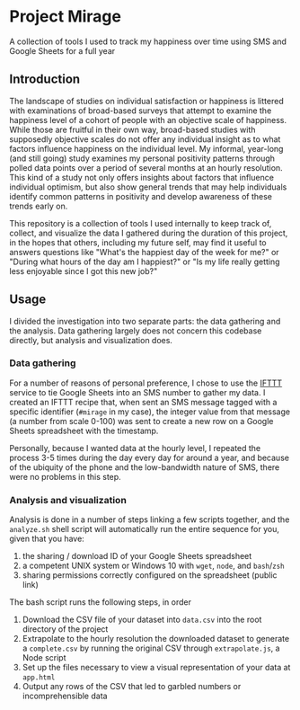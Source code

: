 # Project Mirage
A collection of tools I used to track my happiness over time using SMS and Google Sheets for a full year

## Introduction

The landscape of studies on individual satisfaction or happiness is littered with examinations of broad-based surveys that attempt to examine the happiness level of a cohort of people with an objective scale of happiness. While those are fruitful in their own way, broad-based studies with supposedly objective scales do not offer any individual insight as to what factors influence happiness on the individual level.  My informal, year-long (and still going) study examines my personal positivity patterns through polled data points over a period of several months at an hourly resolution. This kind of a study not only offers insights about factors that influence individual optimism, but also show general trends that may help individuals identify common patterns in positivity and develop awareness of these trends early on.

This repository is a collection of tools I used internally to keep track of, collect, and visualize the data I gathered during the duration of this project, in the hopes that others, including my future self, may find it useful to answers questions like "What's the happiest day of the week for me?" or "During what hours of the day am I happiest?" or "Is my life really getting less enjoyable since I got this new job?"

## Usage

I divided the investigation into two separate parts: the data gathering and the analysis. Data gathering largely does not concern this codebase directly, but analysis and visualization does.

### Data gathering

For a number of reasons of personal preference, I chose to use the [IFTTT](ifttt.com) service to tie Google Sheets into an SMS number to gather my data. I created an IFTTT recipe that, when sent an SMS message tagged with a specific identifier (`#mirage` in my case), the integer value from that message (a number from scale 0-100) was sent to create a new row on a Google Sheets spreadsheet with the timestamp.

Personally, because I wanted data at the hourly level, I repeated the process 3-5 times during the day every day for around a year, and because of the ubiquity of the phone and the low-bandwidth nature of SMS, there were no problems in this step.

### Analysis and visualization

Analysis is done in a number of steps linking a few scripts together, and the `analyze.sh` shell script will automatically run the entire sequence for you, given that you have:
1. the sharing / download ID of your Google Sheets spreadsheet
2. a competent UNIX system or Windows 10 with `wget`, `node`, and `bash`/`zsh`
3. sharing permissions correctly configured on the spreadsheet (public link)

The bash script runs the following steps, in order
1. Download the CSV file of your dataset into `data.csv` into the root directory of the project
2. Extrapolate to the hourly resolution the downloaded dataset to generate a `complete.csv` by running the original CSV through `extrapolate.js`, a Node script
3. Set up the files necessary to view a visual representation of your data at `app.html`
4. Output any rows of the CSV that led to garbled numbers or incomprehensible data

